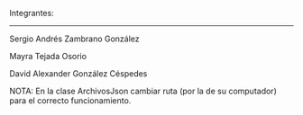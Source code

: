 Integrantes:
____________
Sergio Andrés Zambrano González

Mayra Tejada Osorio

David Alexander González Céspedes

NOTA: En la clase ArchivosJson cambiar ruta (por la de su computador) para el correcto funcionamiento.
